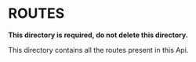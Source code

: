 # ROUTES

**This directory is required, do not delete this directory.**

This directory contains all the routes present in this Api.
